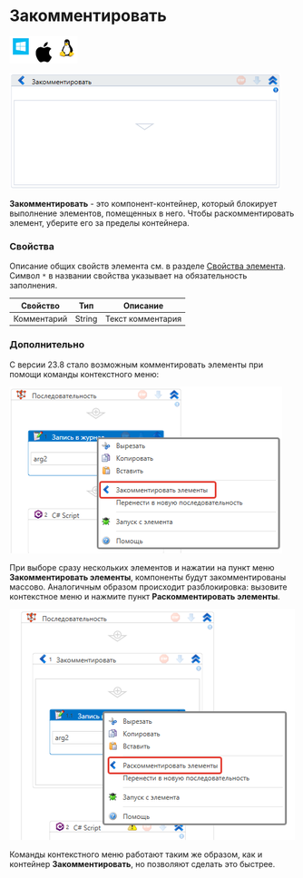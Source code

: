# Закомментировать

![](<../../../.gitbook/assets/image (100) (1) (1) (1) (1) (1) (1) (1) (2) (316).png>)

![](<../../../.gitbook/assets/image (89).png>)

**Закомментировать** - это компонент-контейнер, который блокирует выполнение элементов, помещенных в него. Чтобы раскомментировать элемент, уберите его за пределы контейнера.

### Свойства
Описание общих свойств элемента см. в разделе [Свойства элемента](https://docs.primo-rpa.ru/primo-rpa/primo-studio/process/elements#svoistva-elementa).\
Символ `*` в названии свойства указывает на обязательность заполнения.

| Свойство    | Тип    | Описание                 |
| ----------- | ------ | ------------------------ |
| Комментарий | String | Текст комментария        |

### Дополнительно

С версии 23.8 стало возможным комментировать элементы при помощи команды контекстного меню:

![](<../../../.gitbook/assets/comment-element.png>)

При выборе сразу нескольких элементов и нажатии на пункт меню **Закомментировать элементы**, компоненты будут закомментированы массово. Аналогичным образом происходит разблокировка: вызовите контекстное меню и нажмите пункт **Раскомментировать элементы**.

![](<../../../.gitbook/assets/comment-out-element.png>)

Команды контекстного меню работают таким же образом, как и контейнер **Закомментировать**, но позволяют сделать это быстрее.

